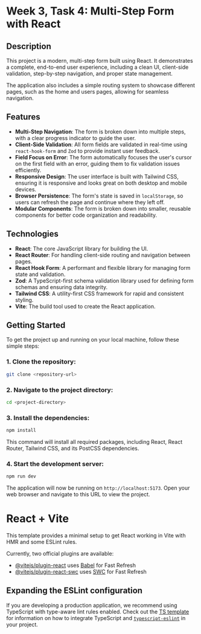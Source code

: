 # Week 3, Task 4: Multi-Step Form with React

## Description

This project is a modern, multi-step form built using React. It demonstrates a complete, end-to-end user experience, including a clean UI, client-side validation, step-by-step navigation, and proper state management.

The application also includes a simple routing system to showcase different pages, such as the home and users pages, allowing for seamless navigation.

## Features

- **Multi-Step Navigation**: The form is broken down into multiple steps, with a clear progress indicator to guide the user.
- **Client-Side Validation**: All form fields are validated in real-time using `react-hook-form` and `Zod` to provide instant user feedback.
- **Field Focus on Error**: The form automatically focuses the user's cursor on the first field with an error, guiding them to fix validation issues efficiently.
- **Responsive Design**: The user interface is built with Tailwind CSS, ensuring it is responsive and looks great on both desktop and mobile devices.
- **Browser Persistence**: The form's state is saved in `localStorage`, so users can refresh the page and continue where they left off.
- **Modular Components**: The form is broken down into smaller, reusable components for better code organization and readability.

## Technologies

- **React**: The core JavaScript library for building the UI.
- **React Router**: For handling client-side routing and navigation between pages.
- **React Hook Form**: A performant and flexible library for managing form state and validation.
- **Zod**: A TypeScript-first schema validation library used for defining form schemas and ensuring data integrity.
- **Tailwind CSS**: A utility-first CSS framework for rapid and consistent styling.
- **Vite**: The build tool used to create the React application.

## Getting Started

To get the project up and running on your local machine, follow these simple steps:

### 1. Clone the repository:

```bash
git clone <repository-url>
```

### 2. Navigate to the project directory:

```bash
cd <project-directory>
```

### 3. Install the dependencies:

```bash
npm install
```

This command will install all required packages, including React, React Router, Tailwind CSS, and its PostCSS dependencies.

### 4. Start the development server:

```bash
npm run dev
```

The application will now be running on `http://localhost:5173`. Open your web browser and navigate to this URL to view the project.

# React + Vite

This template provides a minimal setup to get React working in Vite with HMR and some ESLint rules.

Currently, two official plugins are available:

- [@vitejs/plugin-react](https://github.com/vitejs/vite-plugin-react/blob/main/packages/plugin-react) uses [Babel](https://babeljs.io/) for Fast Refresh
- [@vitejs/plugin-react-swc](https://github.com/vitejs/vite-plugin-react/blob/main/packages/plugin-react-swc) uses [SWC](https://swc.rs/) for Fast Refresh

## Expanding the ESLint configuration

If you are developing a production application, we recommend using TypeScript with type-aware lint rules enabled. Check out the [TS template](https://github.com/vitejs/vite/tree/main/packages/create-vite/template-react-ts) for information on how to integrate TypeScript and [`typescript-eslint`](https://typescript-eslint.io) in your project.
